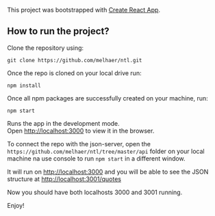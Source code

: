 This project was bootstrapped with [Create React App](https://github.com/facebook/create-react-app).

## How to run the project?

Clone the repository using:

`git clone https://github.com/melhaer/ntl.git`

Once the repo is cloned on your local drive run:

`npm install`

Once all npm packages are successfully created on your machine, run:

`npm start`

Runs the app in the development mode.<br />
Open [http://localhost:3000](http://localhost:3000) to view it in the browser.

To connect the repo with the json-server, open the `https://github.com/melhaer/ntl/tree/master/api` folder on your local machine na use console to run `npm start` in a different window. 

It will run on [http://localhost:3000](http://localhost:3000) and you will be able to see the JSON structure at [http://localhost:3001/quotes](http://localhost:3001/quotes)

Now you should have both localhosts 3000 and 3001 running.

Enjoy!
